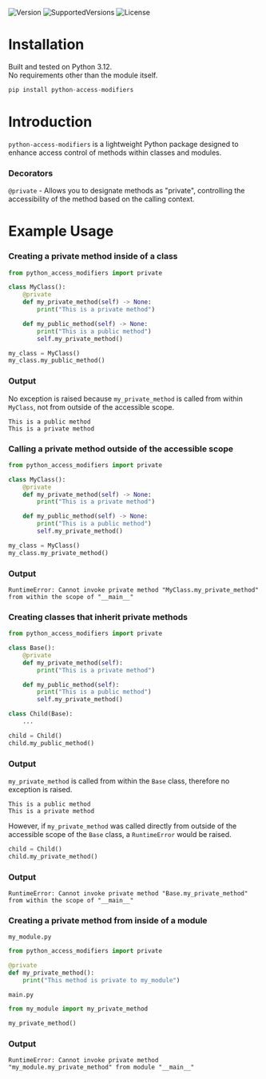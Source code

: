 ![Version]
![SupportedVersions]
![License]

[Version]: https://img.shields.io/pypi/v/python-access-modifiers
[SupportedVersions]: https://img.shields.io/badge/python-3.12-orange
[License]: https://img.shields.io/badge/license-MIT-yellow

# Installation
Built and tested on Python 3.12.<br>
No requirements other than the module itself.
```py
pip install python-access-modifiers
```
# Introduction
`python-access-modifiers` is a lightweight Python package designed to enhance access control of methods within classes and modules.

### Decorators
`@private` - Allows you to designate methods as "private", controlling the accessibility of the method based on the calling context.

# Example Usage
### Creating a private method inside of a class
```py
from python_access_modifiers import private

class MyClass():
    @private
    def my_private_method(self) -> None:
        print("This is a private method")

    def my_public_method(self) -> None:
        print("This is a public method")
        self.my_private_method()

my_class = MyClass()
my_class.my_public_method()
```
### Output
No exception is raised because `my_private_method` is called from within `MyClass`, not from outside of the accessible scope.
```
This is a public method
This is a private method
```
### Calling a private method outside of the accessible scope
```py
from python_access_modifiers import private

class MyClass():
    @private
    def my_private_method(self) -> None:
        print("This is a private method")

    def my_public_method(self) -> None:
        print("This is a public method")
        self.my_private_method()

my_class = MyClass()
my_class.my_private_method()
```
### Output
```
RuntimeError: Cannot invoke private method "MyClass.my_private_method" from within the scope of "__main__"
```
### Creating classes that inherit private methods
```py
from python_access_modifiers import private

class Base():
    @private
    def my_private_method(self):
        print("This is a private method")

    def my_public_method(self):
        print("This is a public method")
        self.my_private_method()

class Child(Base):
    ...

child = Child()
child.my_public_method()
```
### Output
`my_private_method` is called from within the `Base` class, therefore no exception is raised.
```
This is a public method
This is a private method
```
However, if `my_private_method` was called directly from outside of the accessible scope of the `Base` class, a `RuntimeError` would be raised.
```py
child = Child()
child.my_private_method()
```
### Output
```
RuntimeError: Cannot invoke private method "Base.my_private_method" from within the scope of "__main__"
```
### Creating a private method from inside of a module
`my_module.py`
```py
from python_access_modifiers import private

@private
def my_private_method():
    print("This method is private to my_module")
```
`main.py`
```py
from my_module import my_private_method

my_private_method()
```
### Output
```
RuntimeError: Cannot invoke private method "my_module.my_private_method" from module "__main__"
```